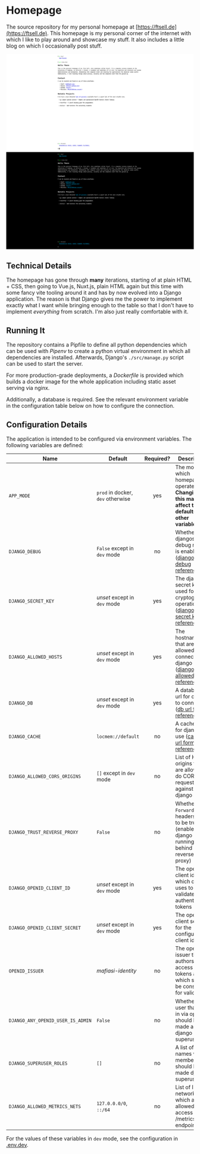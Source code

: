 # Homepage

The source repository for my personal homepage at [https://ftsell.de](https://ftsell.de).
This homepage is my personal corner of the internet with which I like to play around and showcase my stuff.
It also includes a little blog on which I occasionally post stuff.

![Light-Mode Screenshot](./.screenshot-light.png)
![Dark-Mode Screenshot](./.screenshot-dark.png)

## Technical Details

The homepage has gone through **many** iterations, starting of at plain HTML + CSS, then going to Vue.js, Nuxt.js,
plain HTML again but this time with some fancy vite tooling around it and has by now evolved into a Django application.
The reason is that Django gives me the power to implement exactly what I want while bringing enough to the table so that
I don't have to implement *everything* from scratch.
I'm also just really comfortable with it.

## Running It

The repository contains a Pipfile to define all python dependencies which can be used with *Pipenv* to create a
python virtual environment in which all dependencies are installed. Afterwards, Django's `./src/manage.py` script can
be used to start the server.

For more production-grade deployments, a *Dockerfile* is provided which builds a docker image for the whole application
including static asset serving via nginx.

Additionally, a database is required.
See the relevant environment variable in the configuration table below on how to configure the connection.

## Configuration Details

The application is intended to be configured via environment variables.
The following variables are defined:

| Name                              | Default                           | Required? | Description                                                                                                                                                         |
|-----------------------------------|-----------------------------------|:---------:|---------------------------------------------------------------------------------------------------------------------------------------------------------------------|
| `APP_MODE`                        | `prod` in docker, `dev` otherwise |    yes    | The mode in which homepage operates.<br>**Changing this may affect the defaults of other variables.**                                                               |
| `DJANGO_DEBUG`                    | `False` except in `dev` mode      |    no     | Whether djangos debug mode is enabled ([django debug reference](https://docs.djangoproject.com/en/dev/ref/settings/#std-setting-DEBUG))                             |
| `DJANGO_SECRET_KEY`               | *unset* except in `dev` mode      |    yes    | The django secret key used for cryptographic operations ([django secret key reference](https://docs.djangoproject.com/en/dev/ref/settings/#std-setting-SECRET_KEY)) |
| `DJANGO_ALLOWED_HOSTS`            | *unset* except in `dev` mode      |    yes    | The hostnames that are allowed to connec to the django server ([django allowed hosts reference](https://docs.djangoproject.com/en/dev/ref/settings/#allowed-hosts)) |
| `DJANGO_DB`                       | *unset* except in `dev` mode      |    yes    | A database url for django to connect to ([db url format reference](https://github.com/jazzband/dj-database-url/#url-schema))                                        |
| `DJANGO_CACHE`                    | `locmem://default`                |    no     | A cache url for django to use ([cache url format reference](https://github.com/epicserve/django-cache-url#supported-caches))                                        |
| `DJANGO_ALLOWED_CORS_ORIGINS`     | `[]` except in `dev` mode         |    no     | List of HTTP origins that are allowed to do CORS requests against the django api                                                                                    |
| `DJANGO_TRUST_REVERSE_PROXY`      | `False`                           |    no     | Whether `X-Forwarded-For` headers are to be trusted (enable this if django is running behind a reverse proxy)                                                       |
| `DJANGO_OPENID_CLIENT_ID`         | *unset* except in `dev` mode      |    yes    | The openid client id which django uses to validate authentication tokens                                                                                            |
| `DJANGO_OPENID_CLIENT_SECRET`     | *unset* except in `dev` mode      |    yes    | The openid client secret for the configured client id                                                                                                               |
| `OPENID_ISSUER`                   | *mafiasi-identity*                |    no     | The openid issuer that authors access tokens and which should be consulted for validation                                                                           |
| `DJANGO_ANY_OPENID_USER_IS_ADMIN` | `False`                           |    no     | Whether any user that logs in via openid should be made a django superuser                                                                                          |
| `DJANGO_SUPERUSER_ROLES`          | `[]`                              |    no     | A list of group names whose members should be made django superusers                                                                                                |
| `DJANGO_ALLOWED_METRICS_NETS`     | `127.0.0.0/0`, `::/64`            |    no     | List of IP networks which are allowed to access the /metrics endpoint                                                                                               |

For the values of these variables in `dev` mode, see the configuration in [.env.dev](./.env.dev).
